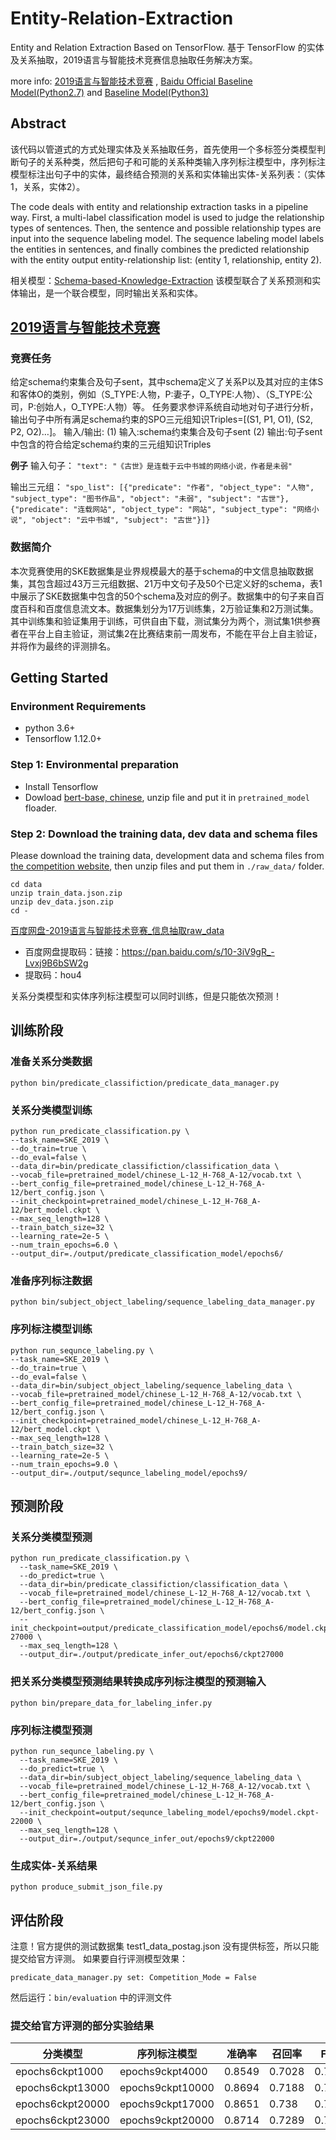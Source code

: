 # Entity-Relation-Extraction
Entity and Relation Extraction Based on TensorFlow. 基于 TensorFlow 的实体及关系抽取，2019语言与智能技术竞赛信息抽取任务解决方案。

more info: [2019语言与智能技术竞赛](http://lic2019.ccf.org.cn) , [Baidu Official Baseline Model(Python2.7)](https://github.com/baidu/information-extraction) and [Baseline Model(Python3)](https://github.com/yuanxiaosc/information-extraction)

## Abstract
该代码以管道式的方式处理实体及关系抽取任务，首先使用一个多标签分类模型判断句子的关系种类，然后把句子和可能的关系种类输入序列标注模型中，序列标注模型标注出句子中的实体，最终结合预测的关系和实体输出实体-关系列表：（实体1，关系，实体2）。

The code deals with entity and relationship extraction tasks in a pipeline way. First, a multi-label classification model is used to judge the relationship types of sentences. Then, the sentence and possible relationship types are input into the sequence labeling model. The sequence labeling model labels the entities in sentences, and finally combines the predicted relationship with the entity output entity-relationship list: (entity 1, relationship, entity 2).

相关模型：[Schema-based-Knowledge-Extraction](https://github.com/yuanxiaosc/Schema-based-Knowledge-Extraction) 该模型联合了关系预测和实体输出，是一个联合模型，同时输出关系和实体。

## [2019语言与智能技术竞赛](http://lic2019.ccf.org.cn/kg)

### 竞赛任务
给定schema约束集合及句子sent，其中schema定义了关系P以及其对应的主体S和客体O的类别，例如（S_TYPE:人物，P:妻子，O_TYPE:人物）、（S_TYPE:公司，P:创始人，O_TYPE:人物）等。 任务要求参评系统自动地对句子进行分析，输出句子中所有满足schema约束的SPO三元组知识Triples=[(S1, P1, O1), (S2, P2, O2)…]。
输入/输出:
(1) 输入:schema约束集合及句子sent
(2) 输出:句子sent中包含的符合给定schema约束的三元组知识Triples

**例子**
输入句子： ```"text": "《古世》是连载于云中书城的网络小说，作者是未弱"```

输出三元组： ```"spo_list": [{"predicate": "作者", "object_type": "人物", "subject_type": "图书作品", "object": "未弱", "subject": "古世"}, {"predicate": "连载网站", "object_type": "网站", "subject_type": "网络小说", "object": "云中书城", "subject": "古世"}]}```

### 数据简介
本次竞赛使用的SKE数据集是业界规模最大的基于schema的中文信息抽取数据集，其包含超过43万三元组数据、21万中文句子及50个已定义好的schema，表1中展示了SKE数据集中包含的50个schema及对应的例子。数据集中的句子来自百度百科和百度信息流文本。数据集划分为17万训练集，2万验证集和2万测试集。其中训练集和验证集用于训练，可供自由下载，测试集分为两个，测试集1供参赛者在平台上自主验证，测试集2在比赛结束前一周发布，不能在平台上自主验证，并将作为最终的评测排名。

## Getting Started
### Environment Requirements
+ python 3.6+
+ Tensorflow 1.12.0+

### Step 1: Environmental preparation
+ Install Tensorflow 
+ Dowload [bert-base, chinese](https://storage.googleapis.com/bert_models/2018_11_03/chinese_L-12_H-768_A-12.zip), unzip file and put it in ```pretrained_model``` floader.

### Step 2: Download the training data, dev data and schema files
Please download the training data, development data and schema files from [the competition website](http://lic2019.ccf.org.cn/kg), then unzip files and put them in ```./raw_data/``` folder.
```
cd data
unzip train_data.json.zip 
unzip dev_data.json.zip
cd -
```

[百度网盘-2019语言与智能技术竞赛_信息抽取raw_data](https://pan.baidu.com/s/10-3iV9gR_-Lvxj9B6bSW2g)

+ 百度网盘提取码：链接：https://pan.baidu.com/s/10-3iV9gR_-Lvxj9B6bSW2g 
+ 提取码：hou4 


关系分类模型和实体序列标注模型可以同时训练，但是只能依次预测！

## 训练阶段

### 准备关系分类数据
```
python bin/predicate_classifiction/predicate_data_manager.py
```

### 关系分类模型训练
```
python run_predicate_classification.py \
--task_name=SKE_2019 \
--do_train=true \
--do_eval=false \
--data_dir=bin/predicate_classifiction/classification_data \
--vocab_file=pretrained_model/chinese_L-12_H-768_A-12/vocab.txt \
--bert_config_file=pretrained_model/chinese_L-12_H-768_A-12/bert_config.json \
--init_checkpoint=pretrained_model/chinese_L-12_H-768_A-12/bert_model.ckpt \
--max_seq_length=128 \
--train_batch_size=32 \
--learning_rate=2e-5 \
--num_train_epochs=6.0 \
--output_dir=./output/predicate_classification_model/epochs6/
```

### 准备序列标注数据
```
python bin/subject_object_labeling/sequence_labeling_data_manager.py
```

### 序列标注模型训练
```
python run_sequnce_labeling.py \
--task_name=SKE_2019 \
--do_train=true \
--do_eval=false \
--data_dir=bin/subject_object_labeling/sequence_labeling_data \
--vocab_file=pretrained_model/chinese_L-12_H-768_A-12/vocab.txt \
--bert_config_file=pretrained_model/chinese_L-12_H-768_A-12/bert_config.json \
--init_checkpoint=pretrained_model/chinese_L-12_H-768_A-12/bert_model.ckpt \
--max_seq_length=128 \
--train_batch_size=32 \
--learning_rate=2e-5 \
--num_train_epochs=9.0 \
--output_dir=./output/sequnce_labeling_model/epochs9/
```

## 预测阶段

### 关系分类模型预测
```
python run_predicate_classification.py \
  --task_name=SKE_2019 \
  --do_predict=true \
  --data_dir=bin/predicate_classifiction/classification_data \
  --vocab_file=pretrained_model/chinese_L-12_H-768_A-12/vocab.txt \
  --bert_config_file=pretrained_model/chinese_L-12_H-768_A-12/bert_config.json \
  --init_checkpoint=output/predicate_classification_model/epochs6/model.ckpt-27000 \
  --max_seq_length=128 \
  --output_dir=./output/predicate_infer_out/epochs6/ckpt27000
```

### 把关系分类模型预测结果转换成序列标注模型的预测输入
```
python bin/prepare_data_for_labeling_infer.py
```

### 序列标注模型预测
```
python run_sequnce_labeling.py \
  --task_name=SKE_2019 \
  --do_predict=true \
  --data_dir=bin/subject_object_labeling/sequence_labeling_data \
  --vocab_file=pretrained_model/chinese_L-12_H-768_A-12/vocab.txt \
  --bert_config_file=pretrained_model/chinese_L-12_H-768_A-12/bert_config.json \
  --init_checkpoint=output/sequnce_labeling_model/epochs9/model.ckpt-22000 \
  --max_seq_length=128 \
  --output_dir=./output/sequnce_infer_out/epochs9/ckpt22000
```

### 生成实体-关系结果
```
python produce_submit_json_file.py
```

## 评估阶段
注意！官方提供的测试数据集 test1_data_postag.json 没有提供标签，所以只能提交给官方评测。
如果要自行评测模型效果：
```
predicate_data_manager.py set: Competition_Mode = False
```
然后运行：```bin/evaluation``` 中的评测文件


### 提交给官方评测的部分实验结果

|分类模型|序列标注模型|准确率|召回率|F1值|
|-|-|-|-|-|
|epochs6ckpt1000|epochs9ckpt4000|0.8549|0.7028|0.7714|
|epochs6ckpt13000|epochs9ckpt10000|0.8694|0.7188|0.7869|
|epochs6ckpt20000|epochs9ckpt17000|0.8651|0.738|0.7965|
|epochs6ckpt23000|epochs9ckpt20000|0.8714|0.7289|0.7938|
